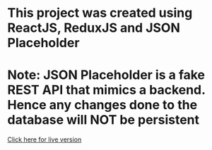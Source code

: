 # This project was created using ReactJS, ReduxJS and JSON Placeholder

# Note: JSON Placeholder is a fake REST API that mimics a backend. Hence any changes done to the database will NOT be persistent

[Click here for live version](https://contactmanager-74179.firebaseapp.com/)
